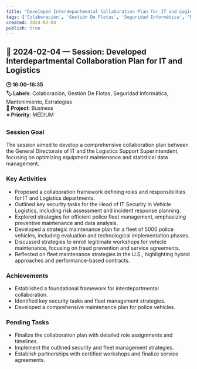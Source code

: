 ```yaml
---
title: "Developed Interdepartmental Collaboration Plan for IT and Logistics"
tags: ['Colaboración', 'Gestión De Flotas', 'Seguridad Informática', 'Mantenimiento', 'Estrategias']
created: 2024-02-04
publish: true
---
```


## 📅 2024-02-04 — Session: Developed Interdepartmental Collaboration Plan for IT and Logistics

**🕒 16:00–16:35**  
**🏷️ Labels**: Colaboración, Gestión De Flotas, Seguridad Informática, Mantenimiento, Estrategias  
**📂 Project**: Business  
**⭐ Priority**: MEDIUM  


### Session Goal
The session aimed to develop a comprehensive collaboration plan between the General Directorate of IT and the Logistics Support Superintendent, focusing on optimizing equipment maintenance and statistical data management.

### Key Activities
- Proposed a collaboration framework defining roles and responsibilities for IT and Logistics departments.
- Outlined key security tasks for the Head of IT Security in Vehicle Logistics, including risk assessment and incident response planning.
- Explored strategies for efficient police fleet management, emphasizing preventive maintenance and data analysis.
- Developed a strategic maintenance plan for a fleet of 5000 police vehicles, including evaluation and technological implementation phases.
- Discussed strategies to enroll legitimate workshops for vehicle maintenance, focusing on fraud prevention and service agreements.
- Reflected on fleet maintenance strategies in the U.S., highlighting hybrid approaches and performance-based contracts.

### Achievements
- Established a foundational framework for interdepartmental collaboration.
- Identified key security tasks and fleet management strategies.
- Developed a comprehensive maintenance plan for police vehicles.

### Pending Tasks
- Finalize the collaboration plan with detailed role assignments and timelines.
- Implement the outlined security and fleet management strategies.
- Establish partnerships with certified workshops and finalize service agreements.
